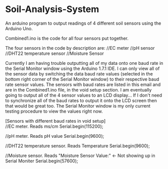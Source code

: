 # Soil-Analysis-System

An arduino program to output readings of 4 different soil sensors using the Arduino Uno.

Combined1.ino is the code for all four sensors put together.

The four sensors in the code by description are:
//EC meter
//pH sensor
//DHT22 temperature sensor
//Moisture Sensor

Currently I am having trouble outputting all of my data onto one baud rate in the Serial Monitor window using the Arduino 1.7.1 IDE. I can only view all of the sensor data by switching the data baud rate values (selected in the bottom right corner of the Serial Monitor window) to their respective baud rate sensor values. The sensors with baud rates are listed in this email and are in the Combined1.ino file, in the void setup section. I am eventually going to output all of the 4 sensor values to an LCD display... If I don't need to synchronize all of the baud rates to output it onto the LCD screen then that would be great too. The Serial Monitor window is my only current testing procedure to view the values right now.

[Sensors with different baud rates in void setup]  
//EC meter. Reads ms/cm
Serial.begin(115200);

//pH meter. Reads pH value
Serial.begin(9600);

//DHT22 temperature sensor. Reads Temperature
Serial.begin(9600);

//Moisture sensor. Reads "Moisture Sensor Value:" <- Not showing up in Serial Moniter
Serial.begin(57600);
